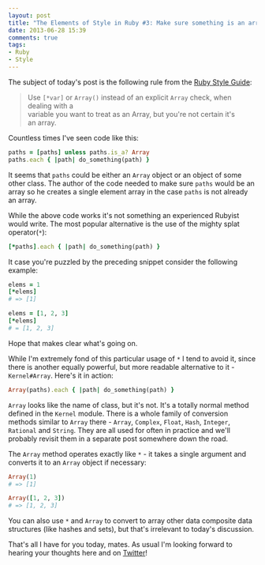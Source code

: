 ```yaml
---
layout: post
title: "The Elements of Style in Ruby #3: Make sure something is an array"
date: 2013-06-28 15:39
comments: true
tags:
- Ruby
- Style
---
```


The subject of today's post is the following rule from the
[Ruby Style Guide](https://github.com/bbatsov/ruby-style-guide):

> Use `[*var]` or `Array()` instead of an explicit `Array` check, when dealing with a </br>
> variable you want to treat as an Array, but you're not certain it's </br>
> an array.

Countless times I've seen code like this:

``` ruby
paths = [paths] unless paths.is_a? Array
paths.each { |path| do_something(path) }
```

It seems that `paths` could be either an `Array` object or an object
of some other class. The author of the code needed to make sure
`paths` would be an array so he creates a single element array in the
case `paths` is not already an array.

While the above code works it's not something an experienced Rubyist
would write. The most popular alternative is the use of the mighty splat
operator(`*`):

``` ruby
[*paths].each { |path| do_something(path) }
```

It case you're puzzled by the preceding snippet consider the following example:

``` ruby
elems = 1
[*elems]
# => [1]

elems = [1, 2, 3]
[*elems]
# = [1, 2, 3]
```

Hope that makes clear what's going on.

While I'm extremely fond of this particular usage of `*` I tend to
avoid it, since there is another equally powerful, but more readable
alternative to it - `Kernel#Array`. Here's it in action:

``` ruby
Array(paths).each { |path| do_something(path) }
```

`Array` looks like the name of class, but it's not. It's a totally
normal method defined in the `Kernel` module. There is a whole family
of conversion methods similar to `Array` there - `Array`, `Complex`,
`Float`, `Hash`, `Integer`, `Rational` and `String`. They are all used
for often in practice and we'll probably revisit them in a separate
post somewhere down the road.

The `Array` method operates exactly like `*` - it takes a single argument and
converts it to an `Array` object if necessary:

``` ruby
Array(1)
# => [1]

Array([1, 2, 3])
# => [1, 2, 3]
```

You can also use `*` and `Array` to convert to array other data
composite data structures (like hashes and sets), but that's
irrelevant to today's discussion.

That's all I have for you today, mates. As usual I'm looking forward
to hearing your thoughts here and on
[Twitter](http://twitter.com/bbatsov)!
